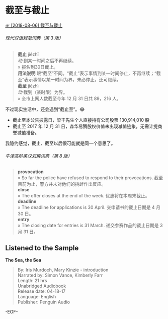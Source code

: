 # 截至与截止  
[☞ [2018-08-06] 截至与截止 ](https://mp.weixin.qq.com/s/YfMVMrdq1ByyPd7Xla2NYw)    
  
###### 现代汉语规范词典（第 3 版）  
>**截止** jiézhǐ  
*动* 到某一时间之后不再继续。  
» 报名到30日截止。  
**用法说明** 跟“截至”不同。“截止”表示事情到某一时间停止，不再继续；“截至”表示事情以某一时间为界，未必停止，还可继续。  
**截至** jiézhì  
*动* 截到（某时限）为界。  
» 全市上网人数截至今年 12 月 31 日共 89，216 人。  
  
不过现实生活中，还会遇到“截止至”。😂  
  
>  
- 截止至本公告披露日，梁丰先生个人直接持有公司股票 130,914,010 股  
- 截止至 2017 年 12 月 31 日，森华易腾股权价值未出现减值迹象，无需计提商誉减值准备。  
  
我隐约感觉，截止、截至以后很可能就是同一个意思了。  
  
###### 牛津高阶英汉双解词典（第 8 版）  
>**provocation**  
» So far the police have refused to respond to their provocations. 截至目前为止，警方并未对他们的挑衅作出反应。  
**close**  
» The offer closes at the end of the week. 优惠将在本周末截止。  
**deadline**  
» The deadline for applications is 30 April. 交申请书的截止日期是 4 月 30 日。  
**entry**  
» The closing date for entries is 31 March. 递交参赛作品的截止日期是 3 月 31 日。  
  
## Listened to the Sample  
**The Sea, the Sea**  
>By: Iris Murdoch, Mary Kinzie - introduction  
Narrated by: Simon Vance, Kimberly Farr  
Length: 21 hrs  
Unabridged Audiobook  
Release date: 04-18-17  
Language: English  
Publisher: Penguin Audio  
  
-EOF-  
